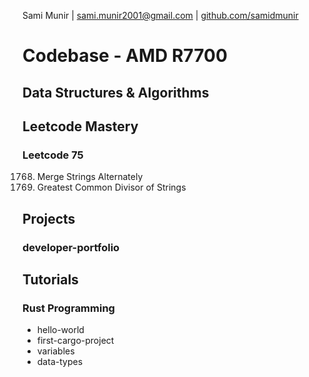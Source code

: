 Sami Munir | sami.munir2001@gmail.com | [github.com/samidmunir](https://github.com/samidmunir)
# Codebase - AMD R7700
## Data Structures & Algorithms
## Leetcode Mastery
### Leetcode 75
1768. Merge Strings Alternately
1071. Greatest Common Divisor of Strings
## Projects
### developer-portfolio
## Tutorials
### Rust Programming
* hello-world
* first-cargo-project
* variables
* data-types